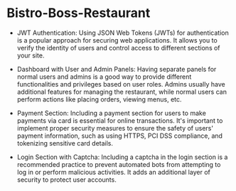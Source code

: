 # Bistro-Boss-Restaurant

* JWT Authentication: Using JSON Web Tokens (JWTs) for authentication is a popular approach for securing web applications. It allows you to verify the identity of users and control access to different sections of your site.

* Dashboard with User and Admin Panels: Having separate panels for normal users and admins is a good way to provide different functionalities and privileges based on user roles. Admins usually have additional features for managing the restaurant, while normal users can perform actions like placing orders, viewing menus, etc.

* Payment Section: Including a payment section for users to make payments via card is essential for online transactions. It's important to implement proper security measures to ensure the safety of users' payment information, such as using HTTPS, PCI DSS compliance, and tokenizing sensitive card details.

* Login Section with Captcha: Including a captcha in the login section is a recommended practice to prevent automated bots from attempting to log in or perform malicious activities. It adds an additional layer of security to protect user accounts.
